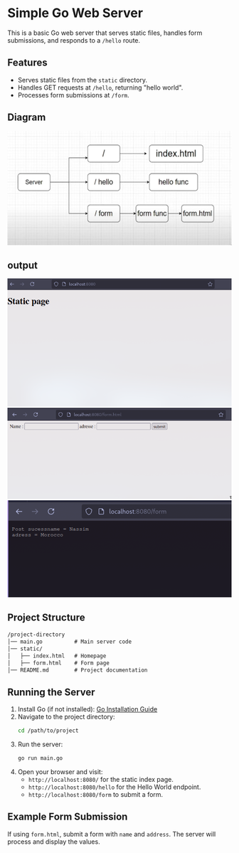 # Simple Go Web Server

This is a basic Go web server that serves static files, handles form submissions, and responds to a `/hello` route.

## Features

- Serves static files from the `static` directory.
- Handles GET requests at `/hello`, returning "hello world".
- Processes form submissions at `/form`.
## Diagram

![diag](screenshots/diag.png)
## output

![1](screenshots/1.png)
![1](screenshots/2.png)
![1](screenshots/3.png)

## Project Structure

```
/project-directory
│── main.go          # Main server code
│── static/
│   ├── index.html   # Homepage
│   ├── form.html    # Form page
│── README.md        # Project documentation
```

## Running the Server

1. Install Go (if not installed): [Go Installation Guide](https://go.dev/doc/install)
2. Navigate to the project directory:
   ```sh
   cd /path/to/project
   ```
3. Run the server:
   ```sh
   go run main.go
   ```
4. Open your browser and visit:
   - `http://localhost:8080/` for the static index page.
   - `http://localhost:8080/hello` for the Hello World endpoint.
   - `http://localhost:8080/form` to submit a form.

## Example Form Submission

If using `form.html`, submit a form with `name` and `address`. The server will process and display the values.
